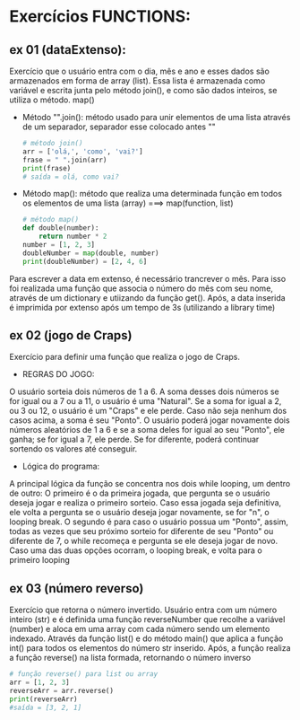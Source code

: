 # Exercícios FUNCTIONS:

## ex 01 (dataExtenso):
Exercício que o usuário entra com o dia, mês e ano e esses dados são armazenados em forma de array (list).
Essa lista é armazenada como variável e escrita junta pelo método join(), e como são dados inteiros, se utiliza o método. 
map()
<ul>
<li>Método "".join(): método usado para unir elementos de uma lista através de um separador, separador esse colocado antes ""</li>

```python
# método join()
arr = ['olá,', 'como', 'vai?']
frase = " ".join(arr)
print(frase)
# saída = olá, como vai?
```
<li>Método map(): método que realiza uma determinada função em todos os elementos de uma lista (array) ===> map(function, list)
</li>

```python
# método map()
def double(number):
    return number * 2
number = [1, 2, 3]
doubleNumber = map(double, number)
print(doubleNumber) = [2, 4, 6]
```
</ul>
Para escrever a data em extenso, é necessário trancrever o mês. Para isso foi realizada uma função que associa o número do mês com seu nome, através de um dictionary e utiizando da função get().
Após, a data inserida é imprimida por extenso após um tempo de 3s (utilizando a library time)

## ex 02 (jogo de Craps)
Exercício para definir uma função que realiza o jogo de Craps.

<ul>
    <li>REGRAS DO JOGO:</li>
</ul>
O usuário sorteia dois números de 1 a 6. A soma desses dois números se for igual ou a 7 ou a 11, o usuário é uma "Natural". 
Se a soma for igual a 2, ou 3 ou 12, o usuário é um "Craps" e ele perde.
Caso não seja nenhum dos casos acima, a soma é seu "Ponto". O usuário poderá jogar novamente dois números aleatórios de 1 a 6 e se a soma deles for igual ao seu "Ponto", ele ganha; se for igual a 7, ele perde. Se for diferente, poderá continuar sortendo os valores até conseguir. 

<ul>
    <li>Lógica do programa:</li>
</ul>
A principal lógica da função se concentra nos dois while looping, um dentro de outro:
O primeiro é o da primeira jogada, que pergunta se o usuário deseja jogar e realiza o primeiro sorteio. Caso essa jogada seja definitiva, ele volta a pergunta se o usuário deseja jogar novamente, se for "n", o looping break.
O segundo é para caso o usuário possua um "Ponto", assim, todas as vezes que seu próximo sorteio for diferente de seu "Ponto" ou diferente de 7, o while recomeça e pergunta se ele deseja jogar de novo. Caso uma das duas opções ocorram, o looping break, e volta para o primeiro looping 

## ex 03 (número reverso)
Exercício que retorna o número invertido.
Usuário entra com um número inteiro (str) e é definida uma função reverseNumber que recolhe a variável (number) e aloca em uma array com cada número sendo um elemento indexado. 
Através da função list() e do método main() que aplica a função int() para todos os elementos do número str inserido. 
Após, a função realiza a função reverse() na lista formada, retornando o número inverso
```python 
# função reverse() para list ou array
arr = [1, 2, 3]
reverseArr = arr.reverse()
print(reverseArr)
#saída = [3, 2, 1]
```
